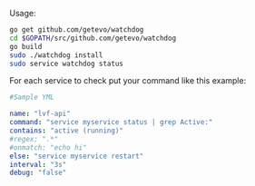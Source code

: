 Usage:
```bash
go get github.com/getevo/watchdog
cd $GOPATH/src/github.com/getevo/watchdog
go build
sudo ./watchdog install
sudo service watchdog status
```
For each service to check put your command like this example:
```yaml
#Sample YML

name: "lvf-api"
command: "service myservice status | grep Active:"
contains: "active (running)"
#regex: ".*"
#onmatch: "echo hi"
else: "service myservice restart"
interval: "3s"
debug: "false"
```